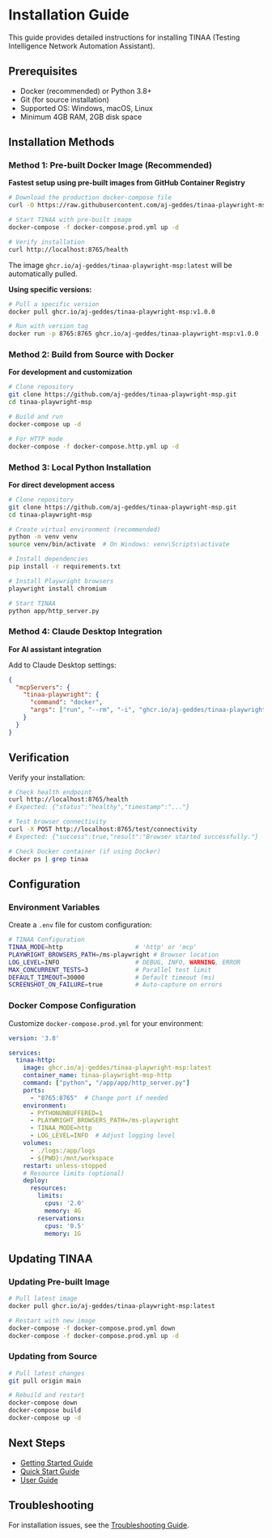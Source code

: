 # Installation Guide

This guide provides detailed instructions for installing TINAA (Testing Intelligence Network Automation Assistant).

## Prerequisites

- Docker (recommended) or Python 3.8+
- Git (for source installation)
- Supported OS: Windows, macOS, Linux
- Minimum 4GB RAM, 2GB disk space

## Installation Methods

### Method 1: Pre-built Docker Image (Recommended)

**Fastest setup using pre-built images from GitHub Container Registry**

```bash
# Download the production docker-compose file
curl -O https://raw.githubusercontent.com/aj-geddes/tinaa-playwright-msp/main/docker-compose.prod.yml

# Start TINAA with pre-built image
docker-compose -f docker-compose.prod.yml up -d

# Verify installation
curl http://localhost:8765/health
```

The image `ghcr.io/aj-geddes/tinaa-playwright-msp:latest` will be automatically pulled.

**Using specific versions:**
```bash
# Pull a specific version
docker pull ghcr.io/aj-geddes/tinaa-playwright-msp:v1.0.0

# Run with version tag
docker run -p 8765:8765 ghcr.io/aj-geddes/tinaa-playwright-msp:v1.0.0
```

### Method 2: Build from Source with Docker

**For development and customization**

```bash
# Clone repository
git clone https://github.com/aj-geddes/tinaa-playwright-msp.git
cd tinaa-playwright-msp

# Build and run
docker-compose up -d

# For HTTP mode
docker-compose -f docker-compose.http.yml up -d
```

### Method 3: Local Python Installation

**For direct development access**

```bash
# Clone repository
git clone https://github.com/aj-geddes/tinaa-playwright-msp.git
cd tinaa-playwright-msp

# Create virtual environment (recommended)
python -m venv venv
source venv/bin/activate  # On Windows: venv\Scripts\activate

# Install dependencies
pip install -r requirements.txt

# Install Playwright browsers
playwright install chromium

# Start TINAA
python app/http_server.py
```

### Method 4: Claude Desktop Integration

**For AI assistant integration**

Add to Claude Desktop settings:
```json
{
  "mcpServers": {
    "tinaa-playwright": {
      "command": "docker",
      "args": ["run", "--rm", "-i", "ghcr.io/aj-geddes/tinaa-playwright-msp:latest"]
    }
  }
}
```

## Verification

Verify your installation:

```bash
# Check health endpoint
curl http://localhost:8765/health
# Expected: {"status":"healthy","timestamp":"..."}

# Test browser connectivity
curl -X POST http://localhost:8765/test/connectivity
# Expected: {"success":true,"result":"Browser started successfully."}

# Check Docker container (if using Docker)
docker ps | grep tinaa
```

## Configuration

### Environment Variables

Create a `.env` file for custom configuration:

```bash
# TINAA Configuration
TINAA_MODE=http                    # 'http' or 'mcp'
PLAYWRIGHT_BROWSERS_PATH=/ms-playwright # Browser location
LOG_LEVEL=INFO                     # DEBUG, INFO, WARNING, ERROR
MAX_CONCURRENT_TESTS=3             # Parallel test limit
DEFAULT_TIMEOUT=30000              # Default timeout (ms)
SCREENSHOT_ON_FAILURE=true         # Auto-capture on errors
```

### Docker Compose Configuration

Customize `docker-compose.prod.yml` for your environment:

```yaml
version: '3.8'

services:
  tinaa-http:
    image: ghcr.io/aj-geddes/tinaa-playwright-msp:latest
    container_name: tinaa-playwright-msp-http
    command: ["python", "/app/app/http_server.py"]
    ports:
      - "8765:8765"  # Change port if needed
    environment:
      - PYTHONUNBUFFERED=1
      - PLAYWRIGHT_BROWSERS_PATH=/ms-playwright
      - TINAA_MODE=http
      - LOG_LEVEL=INFO  # Adjust logging level
    volumes:
      - ./logs:/app/logs
      - ${PWD}:/mnt/workspace
    restart: unless-stopped
    # Resource limits (optional)
    deploy:
      resources:
        limits:
          cpus: '2.0'
          memory: 4G
        reservations:
          cpus: '0.5'
          memory: 1G
```

## Updating TINAA

### Updating Pre-built Image

```bash
# Pull latest image
docker pull ghcr.io/aj-geddes/tinaa-playwright-msp:latest

# Restart with new image
docker-compose -f docker-compose.prod.yml down
docker-compose -f docker-compose.prod.yml up -d
```

### Updating from Source

```bash
# Pull latest changes
git pull origin main

# Rebuild and restart
docker-compose down
docker-compose build
docker-compose up -d
```

## Next Steps

- [Getting Started Guide](getting-started.md)
- [Quick Start Guide](../QUICK_START.md)
- [User Guide](../USER_GUIDE.md)

## Troubleshooting

For installation issues, see the [Troubleshooting Guide](../TROUBLESHOOTING.md).